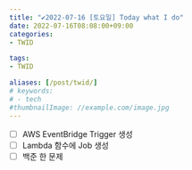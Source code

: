 ```yaml
---
title: "✔2022-07-16 [토요일] Today what I do"
date: 2022-07-16T08:08:00+09:00
categories:
- TWID

tags:
- TWID

aliases: [/post/twid/]
# keywords:
# - tech
#thumbnailImage: //example.com/image.jpg
---
```

<!--more-->

- [ ] AWS EventBridge Trigger 생성
- [ ] Lambda 함수에 Job 생성
- [ ] 백준 한 문제
